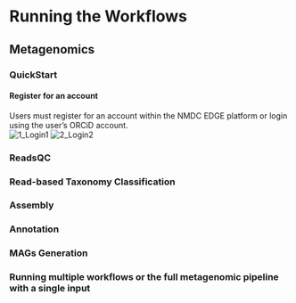 #  Running the Workflows

## Metagenomics

### QuickStart
#### Register for an account 
Users must register for an account within the NMDC EDGE platform or login using the user’s ORCiD account.  
![1_Login1](https://user-images.githubusercontent.com/10235220/156612523-aba07096-a5c6-42fd-a972-8312fb138fcd.jpeg)
![2_Login2](https://user-images.githubusercontent.com/10235220/156612527-87c16b4c-1c42-4d11-9995-a3036ed81fe3.jpeg)




### ReadsQC

### Read-based Taxonomy Classification

### Assembly

### Annotation

### MAGs Generation

### Running multiple workflows or the full metagenomic pipeline with a single input
